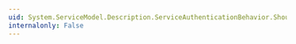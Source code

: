 ```yaml
---
uid: System.ServiceModel.Description.ServiceAuthenticationBehavior.ShouldSerializeServiceAuthenticationManager
internalonly: False
---
```

